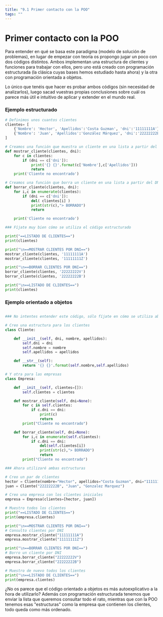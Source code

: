 ```yaml
---
title: "9.1 Primer contacto con la POO"
tags: ""
---
```


# Primer contacto con la POO

Para entender en qué se basa este paradigma (modelo de solución de problemas), en lugar de empezar con teoría os propongo jugar un poco con dos códigos distintos. Ambos implementan una estructura de clientes y funciones para trabajar con ellos, pero uno está creado con programación estructurada (la clásica cuyas bases hemos estudiado hasta ahora) y la otra con programación orientada a objetos.

Lo único que tenéis que hacer es probar ambos códigos (sin necesidad de analizarlos), luego sacad vuestras propias conclusiones sobre cuál os parece más útil e intuitivo de aplicar y extender en el mundo real.

### Ejemplo estructurado

```python
# Definimos unos cuantos clientes
clientes= [
    {'Nombre': 'Hector', 'Apellidos':'Costa Guzman', 'dni':'11111111A'},
    {'Nombre': 'Juan', 'Apellidos':'González Márquez', 'dni':'22222222B'} 
]

# Creamos una función que muestra un cliente en una lista a partir del DNI
def mostrar_cliente(clientes, dni):
    for c in clientes:
        if (dni == c['dni']):
            print('{} {}'.format(c['Nombre'],c['Apellidos']))
            return
    print('Cliente no encontrado')

# Creamos una función que borra un cliente en una lista a partir del DNI
def borrar_cliente(clientes, dni):
    for i,c in enumerate(clientes):
        if (dni == c['dni']):
            del( clientes[i] )
            print(str(c),"> BORRADO")
            return

    print('Cliente no encontrado')    

### Fíjate muy bien cómo se utiliza el código estructurado

print("==LISTADO DE CLIENTES==")
print(clientes)

print("\n==MOSTRAR CLIENTES POR DNI==")
mostrar_cliente(clientes, '11111111A')
mostrar_cliente(clientes, '11111111Z')

print("\n==BORRAR CLIENTES POR DNI==")
borrar_cliente(clientes, '22222222V')
borrar_cliente(clientes, '22222222B')

print("\n==LISTADO DE CLIENTES==")
print(clientes)
```

### Ejemplo orientado a objetos

```python

### No intentes entender este código, sólo fíjate en cómo se utiliza abajo  

# Creo una estructura para los clientes
class Cliente:

    def __init__(self, dni, nombre, apellidos):
        self.dni = dni
        self.nombre = nombre
        self.apellidos = apellidos

    def __str__(self):
        return '{} {}'.format(self.nombre,self.apellidos)

# Y otra para las empresas
class Empresa:

    def __init__(self, clientes=[]):
        self.clientes = clientes

    def mostrar_cliente(self, dni=None):
        for c in self.clientes:
            if c.dni == dni:
                print(c)
                return
        print("Cliente no encontrado")

    def borrar_cliente(self, dni=None):
        for i,c in enumerate(self.clientes):
            if c.dni == dni:
                del(self.clientes[i])
                print(str(c),"> BORRADO")
                return
        print("Cliente no encontrado")

### Ahora utilizaré ambas estructuras 

# Creo un par de clientes
hector = Cliente(nombre="Hector", apellidos="Costa Guzman", dni="11111111A")
juan = Cliente("22222222B", "Juan", "Gonzalez Marquez")

# Creo una empresa con los clientes iniciales
empresa = Empresa(clientes=[hector, juan])

# Muestro todos los clientes
print("==LISTADO DE CLIENTES==")
print(empresa.clientes)

print("\n==MOSTRAR CLIENTES POR DNI==")
# Consulto clientes por DNI
empresa.mostrar_cliente("11111111A")
empresa.mostrar_cliente("11111111Z")

print("\n==BORRAR CLIENTES POR DNI==")
# Borro un cliente por DNI
empresa.borrar_cliente("22222222V")
empresa.borrar_cliente("22222222B")

# Muestro de nuevo todos los clientes
print("\n==LISTADO DE CLIENTES==")
print(empresa.clientes)
```

¿No os parece que el código orientado a objetos es más autoexplicativo a la hora de utilizarlo? Además con programación estructurada tenemos que enviar la lista que queremos consultar todo el rato, mientras que con la POO tenemos esas "estructuras" como la empresa que contienen los clientes, todo queda como más ordenado.
